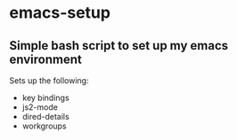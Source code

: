 emacs-setup
================================================================================

Simple bash script to set up my emacs environment
--------------------------------------------------------------------------------

Sets up the following:
- key bindings
- js2-mode
- dired-details
- workgroups
